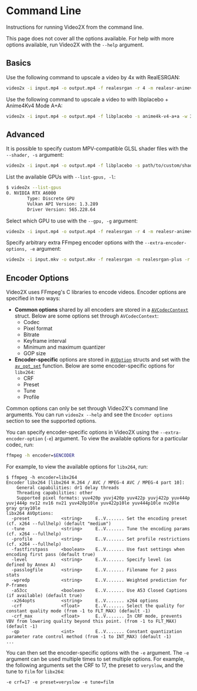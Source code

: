 # Command Line

Instructions for running Video2X from the command line.

This page does not cover all the options available. For help with more options available, run Video2X with the `--help` argument.

## Basics

Use the following command to upscale a video by 4x with RealESRGAN:

```bash
video2x -i input.mp4 -o output.mp4 -f realesrgan -r 4 -m realesr-animevideov3
```

Use the following command to upscale a video to with libplacebo + Anime4Kv4 Mode A+A:

```bash
video2x -i input.mp4 -o output.mp4 -f libplacebo -s anime4k-v4-a+a -w 3840 -h 2160
```

## Advanced

It is possible to specify custom MPV-compatible GLSL shader files with the `--shader, -s` argument:

```bash
video2x -i input.mp4 -o output.mp4 -f libplacebo -s path/to/custom/shader.glsl -w 3840 -h 2160
```

List the available GPUs with `--list-gpus, -l`:

```bash
$ video2x --list-gpus
0. NVIDIA RTX A6000
        Type: Discrete GPU
        Vulkan API Version: 1.3.289
        Driver Version: 565.228.64
```

Select which GPU to use with the `--gpu, -g` argument:

```bash
video2x -i input.mp4 -o output.mp4 -f realesrgan -r 4 -m realesr-animevideov3 -g 1
```

Specify arbitrary extra FFmpeg encoder options with the `--extra-encoder-options, -e` argument:

```bash
video2x -i input.mkv -o output.mkv -f realesrgan -m realesrgan-plus -r 4 -c libx264rgb -e crf=17 -e preset=veryslow -e tune=film
```

## Encoder Options

Video2X uses FFmpeg's C libraries to encode videos. Encoder options are specified in two ways:

- **Common options** shared by all encoders are stored in a [`AVCodecContext`](https://ffmpeg.org/doxygen/trunk/structAVCodecContext.html) struct. Below are some options set through `AVCodecContext`:
  - Codec
  - Pixel format
  - Bitrate
  - Keyframe interval
  - Minimum and maximum quantizer
  - GOP size
- **Encoder-specific** options are stored in [`AVOption`](https://ffmpeg.org/doxygen/trunk/structAVOption.html) structs and set with the [`av_opt_set`](https://ffmpeg.org/doxygen/trunk/group__opt__set__funcs.html#ga5fd4b92bdf4f392a2847f711676a7537) function. Below are some encoder-specific options for `libx264`:
  - CRF
  - Preset
  - Tune
  - Profile

Common options can only be set through Video2X's command line arguments. You can run `video2x --help` and see the `Encoder options` section to see the supported options.

You can specify encoder-specific options in Video2X using the `--extra-encoder-option` (`-e`) argument. To view the available options for a particular codec, run:

```bash
ffmpeg -h encoder=$ENCODER
```

For example, to view the available options for `libx264`, run:

```console
$ ffmpeg -h encoder=libx264
Encoder libx264 [libx264 H.264 / AVC / MPEG-4 AVC / MPEG-4 part 10]:
    General capabilities: dr1 delay threads
    Threading capabilities: other
    Supported pixel formats: yuv420p yuvj420p yuv422p yuvj422p yuv444p yuvj444p nv12 nv16 nv21 yuv420p10le yuv422p10le yuv444p10le nv20le gray gray10le
libx264 AVOptions:
  -preset            <string>     E..V....... Set the encoding preset (cf. x264 --fullhelp) (default "medium")
  -tune              <string>     E..V....... Tune the encoding params (cf. x264 --fullhelp)
  -profile           <string>     E..V....... Set profile restrictions (cf. x264 --fullhelp)
  -fastfirstpass     <boolean>    E..V....... Use fast settings when encoding first pass (default true)
  -level             <string>     E..V....... Specify level (as defined by Annex A)
  -passlogfile       <string>     E..V....... Filename for 2 pass stats
  -wpredp            <string>     E..V....... Weighted prediction for P-frames
  -a53cc             <boolean>    E..V....... Use A53 Closed Captions (if available) (default true)
  -x264opts          <string>     E..V....... x264 options
  -crf               <float>      E..V....... Select the quality for constant quality mode (from -1 to FLT_MAX) (default -1)
  -crf_max           <float>      E..V....... In CRF mode, prevents VBV from lowering quality beyond this point. (from -1 to FLT_MAX) (default -1)
  -qp                <int>        E..V....... Constant quantization parameter rate control method (from -1 to INT_MAX) (default -1)
...
```

You can then set the encoder-specific options with the `-e` argument. The `-e` argument can be used multiple times to set multiple options. For example, the following arguments set the CRF to 17, the preset to `veryslow`, and the tune to `film` for `libx264`:

```console
-e crf=17 -e preset=veryslow -e tune=film
```
